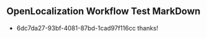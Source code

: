 ## OpenLocalization Workflow Test MarkDown
* 6dc7da27-93bf-4081-87bd-1cad97f116cc thanks!

<!--HONumber=Jul16_HO2-->


